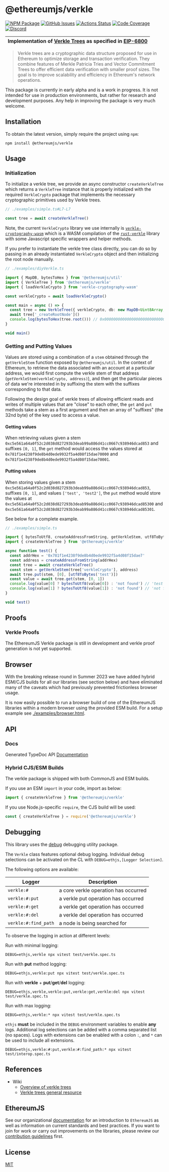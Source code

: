 # @ethereumjs/verkle

[![NPM Package][verkle-npm-badge]][verkle-npm-link]
[![GitHub Issues][verkle-issues-badge]][verkle-issues-link]
[![Actions Status][verkle-actions-badge]][verkle-actions-link]
[![Code Coverage][verkle-coverage-badge]][verkle-coverage-link]
[![Discord][discord-badge]][discord-link]

| Implementation of [Verkle Trees](https://ethereum.org/en/roadmap/verkle-trees/) as specified in [EIP-6800](https://eips.ethereum.org/EIPS/eip-6800) |
| --------------------------------------------------------------------------------------------------------------------------------------------------- |

> Verkle trees are a cryptographic data structure proposed for use in Ethereum to optimize storage and transaction verification. They combine features of Merkle Patricia Tries and Vector Commitment Trees to offer efficient data verification with smaller proof sizes. The goal is to improve scalability and efficiency in Ethereum's network operations.

This package is currently in early alpha and is a work in progress. It is not intended for use in production environments, but rather for research and development purposes. Any help in improving the package is very much welcome.

## Installation

To obtain the latest version, simply require the project using `npm`:

```shell
npm install @ethereumjs/verkle
```

## Usage

### Initialization

To initialize a verkle tree, we provide an async constructor `createVerkleTree` which returns a `VerkleTree` instance that is properly initialized with the required `VerkleCrypto` package that implements the necessary cryptographic primitives used by Verkle trees.

```ts
// ./examples/simple.ts#L7-L7

const tree = await createVerkleTree()
```

Note, the current `VerkleCrypto` library we use internally is [`verkle-cryptography-wasm`](https://github.com/ethereumjs/verkle-cryptography-wasm) which is a WASM compilation of the [`rust-verkle`](https://github.com/crate-crypto/rust-verkle) library with some Javascript specific wrappers and helper methods.

If you prefer to instantiate the verkle tree class directly, you can do so by passing in an already instantiated `VerkleCrypto` object and then initializing the root node manually.

```ts
// ./examples/diyVerkle.ts

import { MapDB, bytesToHex } from '@ethereumjs/util'
import { VerkleTree } from '@ethereumjs/verkle'
import { loadVerkleCrypto } from 'verkle-cryptography-wasm'

const verkleCrypto = await loadVerkleCrypto()

const main = async () => {
  const tree = new VerkleTree({ verkleCrypto, db: new MapDB<Uint8Array, Uint8Array>() })
  await tree['_createRootNode']()
  console.log(bytesToHex(tree.root())) // 0x0000000000000000000000000000000000000000000000000000000000000000
}

void main()
```

### Getting and Putting Values

Values are stored using a combination of a `stem` obtained through the `getVerkleStem` function exposed by `@ethereumjs/util`. In the context of Ethereum, to retrieve the data associated with an account at a particular address, we would first compute the verkle stem of that address (`getVerkleStem(verkleCrypto, address)`), and then get the particular pieces of data we're interested in by suffixing the stem with the suffixes corresponding to that data.

Following the design goal of verkle trees of allowing efficient reads and writes of multiple values that are "close" to each other, the `get` and `put` methods take a stem as a first argument and then an array of "suffixes" (the 32nd byte) of the key used to access a value.

#### Getting values

When retrieving values given a stem `0xc5e561a64a0f52c2d038d827293b3deab99a886d41cc0667c938946dcad853` and suffixes `[0, 1]`, the `get` method would access the values stored at `0x781f1e4238f9de8b4d0ede9932f5a4d08f15dae70000` and `0x781f1e4238f9de8b4d0ede9932f5a4d08f15dae70001`.

#### Putting values

When storing values given a stem `0xc5e561a64a0f52c2d038d827293b3deab99a886d41cc0667c938946dcad853`, suffixes `[0, 1]`, and values `['test', 'test2']`, the `put` method would store the values at `0xc5e561a64a0f52c2d038d827293b3deab99a886d41cc0667c938946dcad85300` and `0xc5e561a64a0f52c2d038d827293b3deab99a886d41cc0667c938946dcad85301`.

See below for a complete example.

```ts
// ./examples/simple.ts

import { bytesToUtf8, createAddressFromString, getVerkleStem, utf8ToBytes } from '@ethereumjs/util'
import { createVerkleTree } from '@ethereumjs/verkle'

async function test() {
  const addrHex = '0x781f1e4238f9de8b4d0ede9932f5a4d08f15dae7'
  const address = createAddressFromString(addrHex)
  const tree = await createVerkleTree()
  const stem = getVerkleStem(tree['verkleCrypto'], address)
  await tree.put(stem, [0], [utf8ToBytes('test')])
  const value = await tree.get(stem, [0, 1])
  console.log(value[0] ? bytesToUtf8(value[0]) : 'not found') // 'test'
  console.log(value[1] ? bytesToUtf8(value[1]) : 'not found') // 'not found'
}

void test()
```

## Proofs

### Verkle Proofs

The EthereumJS Verkle package is still in development and verkle proof generation is not yet supported.

## Browser

With the breaking release round in Summer 2023 we have added hybrid ESM/CJS builds for all our libraries (see section below) and have eliminated many of the caveats which had previously prevented frictionless browser usage.

It is now easily possible to run a browser build of one of the EthereumJS libraries within a modern browser using the provided ESM build. For a setup example see [./examples/browser.html](./examples/browser.html).

## API

### Docs

Generated TypeDoc API [Documentation](./docs/README.md)

### Hybrid CJS/ESM Builds

The verkle package is shipped with both CommonJS and ESM builds.

If you use an ESM `import` in your code, import as below:

```ts
import { createVerkleTree } from '@ethereumjs/verkle'
```

If you use Node.js-specific `require`, the CJS build will be used:

```ts
const { createVerkleTree } = require('@ethereumjs/verkle')
```

## Debugging

This library uses the [debug](https://github.com/visionmedia/debug) debugging utility package.

The `Verkle` class features optional debug logging. Individual debug selections can be activated on the CL with `DEBUG=ethjs,[Logger Selection]`.

The following options are available:

| Logger               | Description                          |
| -------------------- | ------------------------------------ |
| `verkle:#`           | a core verkle operation has occurred |
| `verkle:#:put`       | a verkle put operation has occurred  |
| `verkle:#:get`       | a verkle get operation has occurred  |
| `verkle:#:del`       | a verkle del operation has occurred  |
| `verkle:#:find_path` | a node is being searched for         |

To observe the logging in action at different levels:

Run with minimal logging:

```shell
DEBUG=ethjs,verkle npx vitest test/verkle.spec.ts
```

Run with **put** method logging:

```shell
DEBUG=ethjs,verkle:put npx vitest test/verkle.spec.ts
```

Run with **verkle** + **put**/**get**/**del** logging:

```shell
DEBUG=ethjs,verkle,verkle:put,verkle:get,verkle:del npx vitest test/verkle.spec.ts
```

Run with max logging:

```shell
DEBUG=ethjs,verkle:* npx vitest test/verkle.spec.ts
```

`ethjs` **must** be included in the `DEBUG` environment variables to enable **any** logs.
Additional log selections can be added with a comma separated list (no spaces). Logs with extensions can be enabled with a colon `:`, and `*` can be used to include all extensions.

`DEBUG=ethjs,verkle:#:put,verkle:#:find_path:* npx vitest test/interop.spec.ts`

## References

- Wiki
  - [Overview of verkle trees](https://ethereum.org/en/roadmap/verkle-trees/)
  - [Verkle trees general resource](https://verkle.info/)

## EthereumJS

See our organizational [documentation](https://ethereumjs.readthedocs.io) for an introduction to `EthereumJS` as well as information on current standards and best practices. If you want to join for work or carry out improvements on the libraries, please review our [contribution guidelines](https://ethereumjs.readthedocs.io/en/latest/contributing.html) first.

## License

[MIT](https://opensource.org/licenses/MIT)

[discord-badge]: https://img.shields.io/static/v1?logo=discord&label=discord&message=Join&color=blue
[discord-link]: https://discord.gg/TNwARpR
[verkle-npm-badge]: https://img.shields.io/npm/v/@ethereumjs/verkle.svg
[verkle-npm-link]: https://www.npmjs.com/package/@ethereumjs/verkle
[verkle-issues-badge]: https://img.shields.io/github/issues/ethereumjs/ethereumjs-monorepo/package:%20verkle?label=issues
[verkle-issues-link]: https://github.com/ethereumjs/ethereumjs-monorepo/issues?q=is%3Aopen+is%3Aissue+label%3A"package%3A+verkle"
[verkle-actions-badge]: https://github.com/ethereumjs/ethereumjs-monorepo/workflows/Verkle/badge.svg
[verkle-actions-link]: https://github.com/ethereumjs/ethereumjs-monorepo/actions?query=workflow%3A%22Verkle%22
[verkle-coverage-badge]: https://codecov.io/gh/ethereumjs/ethereumjs-monorepo/branch/master/graph/badge.svg?flag=verkle
[verkle-coverage-link]: https://codecov.io/gh/ethereumjs/ethereumjs-monorepo/tree/master/packages/verkle
